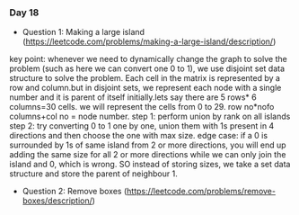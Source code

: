 ### Day 18

- Question 1: Making a large island (https://leetcode.com/problems/making-a-large-island/description/)

key point: whenever we need to dynamically change the graph to solve the problem (such as here we can convert one 0 to 1), we use disjoint set data structure to solve the problem. Each cell in the matrix is represented by a row and column.but in disjoint sets, we represent each node with a single number and it is parent of itself initially.lets say there are 5 rows* 6 columns=30 cells. we will represent the cells from 0 to 29. row no*nofo columns+col no = node number.  step 1: perform union by rank on all islands        step 2: try converting 0 to 1 one by one, union them with 1s present in 4 directions and then choose the one with max size.
edge case: if a 0 is surrounded by 1s of same island from 2 or more directions, you will end up adding the same size for all 2 or more directions while we can only join the island and 0, which is wrong. SO instead of storing sizes, we take a set data structure and store the parent of neighbour 1.

- Question 2: Remove boxes (https://leetcode.com/problems/remove-boxes/description/)


